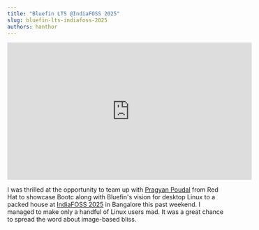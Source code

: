 ```yaml
---
title: "Bluefin LTS @IndiaFOSS 2025" 
slug: bluefin-lts-indiafoss-2025
authors: hanthor
---
```


<iframe width="560" height="315" src="https://www.youtube.com/embed/0_TExIe4rNw?si=mL0AcmZH6jMw_rgK&amp;start=5683" title="YouTube video player" frameborder="0" allow="accelerometer; autoplay; clipboard-write; encrypted-media; gyroscope; picture-in-picture; web-share" referrerpolicy="strict-origin-when-cross-origin" allowfullscreen></iframe>


I was thrilled at the opportunity to team up with [Pragyan Poudal](https://github.com/Johan-Liebert1) from Red Hat to showcase Bootc along with Bluefin's vision for desktop Linux to a packed house at [IndiaFOSS 2025](https://fossunited.org/indiafoss/2025) in Bangalore this past weekend. I managed to make only a handful of Linux users mad. It was a great chance to spread the word about image-based bliss.
